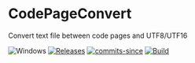 # CodePageConvert
Convert text file between code pages and UTF8/UTF16

![Windows](https://img.shields.io/badge/platform-Windows-blue.svg)
[![Releases](https://img.shields.io/github/release/RadAd/CodePageConvert.svg)](https://github.com/RadAd/CodePageConvert/releases/latest)
[![commits-since](https://img.shields.io/github/commits-since/RadAd/CodePageConvert/latest.svg)](commits/master)
[![Build](https://img.shields.io/appveyor/ci/RadAd/CodePageConvert.svg)](https://ci.appveyor.com/project/RadAd/CodePageConvert)
